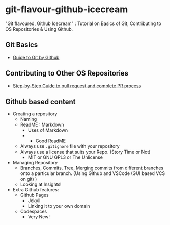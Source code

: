 # git-flavour-github-icecream
"Git flavoured, Github Icecream" : Tutorial on Basics of Git, Contributing to OS Repositories &amp; Using Github.

## Git Basics

- [Guide to Git by Github](https://guides.github.com/introduction/git-handbook/)

## Contributing to Other OS Repositories

- [Step-by-Step Guide to pull request and complete PR process](https://www.dataschool.io/how-to-contribute-on-github/)

## Github based content

- Creating a repository
  - Naming
  - ReadME : Markdown 
    - Uses of Markdown
    - + Good ReadME
  - Always use `.gitignore` file with your repository
  - Always use a license that suits your Repo. (Story Time or Not)
    - MIT or GNU GPL3 or The Unlicense
- Managing Repository
  - Branches, Commits, Tree, Merging commits from different branches onto a particular branch. (Using Github and VSCode (GUI based VCS on git) )
  - Looking at Insights!
- Extra Github features:
  - Github Pages
    - Jekyll
    - Linking it to your own domain
  - Codespaces
    - Very New!
